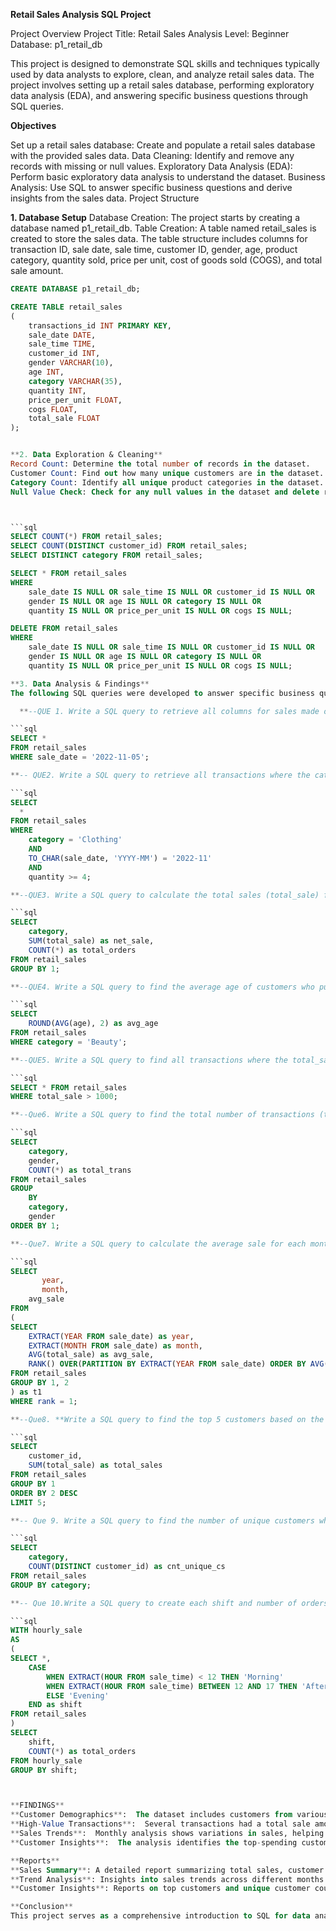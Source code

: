 **Retail Sales Analysis SQL Project**

Project Overview
Project Title: Retail Sales Analysis
Level: Beginner
Database: p1_retail_db

This project is designed to demonstrate SQL skills and techniques typically used by data analysts to explore, clean, and analyze retail sales data. 
The project involves setting up a retail sales database, performing exploratory data analysis (EDA), and answering specific business questions through SQL queries.

**Objectives**

Set up a retail sales database: Create and populate a retail sales database with the provided sales data.
Data Cleaning: Identify and remove any records with missing or null values.
Exploratory Data Analysis (EDA): Perform basic exploratory data analysis to understand the dataset.
Business Analysis: Use SQL to answer specific business questions and derive insights from the sales data.
Project Structure

**1. Database Setup**
Database Creation: The project starts by creating a database named p1_retail_db.
Table Creation: A table named retail_sales is created to store the sales data. The table structure includes columns for transaction ID, sale date, sale time, customer ID, gender, age, product category, quantity sold, price per unit, cost of goods sold (COGS), and total sale amount.

```sql
CREATE DATABASE p1_retail_db;

CREATE TABLE retail_sales
(
    transactions_id INT PRIMARY KEY,
    sale_date DATE,	
    sale_time TIME,
    customer_id INT,	
    gender VARCHAR(10),
    age INT,
    category VARCHAR(35),
    quantity INT,
    price_per_unit FLOAT,	
    cogs FLOAT,
    total_sale FLOAT
);


**2. Data Exploration & Cleaning**
Record Count: Determine the total number of records in the dataset.
Customer Count: Find out how many unique customers are in the dataset.
Category Count: Identify all unique product categories in the dataset.
Null Value Check: Check for any null values in the dataset and delete records with missing data.



```sql
SELECT COUNT(*) FROM retail_sales;
SELECT COUNT(DISTINCT customer_id) FROM retail_sales;
SELECT DISTINCT category FROM retail_sales;

SELECT * FROM retail_sales
WHERE 
    sale_date IS NULL OR sale_time IS NULL OR customer_id IS NULL OR 
    gender IS NULL OR age IS NULL OR category IS NULL OR 
    quantity IS NULL OR price_per_unit IS NULL OR cogs IS NULL;

DELETE FROM retail_sales
WHERE 
    sale_date IS NULL OR sale_time IS NULL OR customer_id IS NULL OR 
    gender IS NULL OR age IS NULL OR category IS NULL OR 
    quantity IS NULL OR price_per_unit IS NULL OR cogs IS NULL;

**3. Data Analysis & Findings**
The following SQL queries were developed to answer specific business questions:

  **--QUE 1. Write a SQL query to retrieve all columns for sales made on '2022-11-05:**

```sql
SELECT *
FROM retail_sales
WHERE sale_date = '2022-11-05';

**-- QUE2. Write a SQL query to retrieve all transactions where the category is 'Clothing' and the quantity sold is more than 4 in the month of Nov-2022:**

```sql
SELECT 
  *
FROM retail_sales
WHERE 
    category = 'Clothing'
    AND 
    TO_CHAR(sale_date, 'YYYY-MM') = '2022-11'
    AND
    quantity >= 4;

**--QUE3. Write a SQL query to calculate the total sales (total_sale) for each category.:

```sql
SELECT 
    category,
    SUM(total_sale) as net_sale,
    COUNT(*) as total_orders
FROM retail_sales
GROUP BY 1;

**--QUE4. Write a SQL query to find the average age of customers who purchased items from the 'Beauty' category.:

```sql
SELECT
    ROUND(AVG(age), 2) as avg_age
FROM retail_sales
WHERE category = 'Beauty';

**--QUE5. Write a SQL query to find all transactions where the total_sale is greater than 1000.:

```sql
SELECT * FROM retail_sales
WHERE total_sale > 1000;

**--Que6. Write a SQL query to find the total number of transactions (transaction_id) made by each gender in each category.:

```sql
SELECT 
    category,
    gender,
    COUNT(*) as total_trans
FROM retail_sales
GROUP 
    BY 
    category,
    gender
ORDER BY 1;

**--Que7. Write a SQL query to calculate the average sale for each month. Find out best selling month in each year:

```sql
SELECT 
       year,
       month,
    avg_sale
FROM 
(    
SELECT 
    EXTRACT(YEAR FROM sale_date) as year,
    EXTRACT(MONTH FROM sale_date) as month,
    AVG(total_sale) as avg_sale,
    RANK() OVER(PARTITION BY EXTRACT(YEAR FROM sale_date) ORDER BY AVG(total_sale) DESC) as rank
FROM retail_sales
GROUP BY 1, 2
) as t1
WHERE rank = 1;

**--Que8. **Write a SQL query to find the top 5 customers based on the highest total sales **:

```sql
SELECT 
    customer_id,
    SUM(total_sale) as total_sales
FROM retail_sales
GROUP BY 1
ORDER BY 2 DESC
LIMIT 5;

**-- Que 9. Write a SQL query to find the number of unique customers who purchased items from each category.:

```sql
SELECT 
    category,    
    COUNT(DISTINCT customer_id) as cnt_unique_cs
FROM retail_sales
GROUP BY category;

**-- Que 10.Write a SQL query to create each shift and number of orders (Example Morning <12, Afternoon Between 12 & 17, Evening >17):

```sql
WITH hourly_sale
AS
(
SELECT *,
    CASE
        WHEN EXTRACT(HOUR FROM sale_time) < 12 THEN 'Morning'
        WHEN EXTRACT(HOUR FROM sale_time) BETWEEN 12 AND 17 THEN 'Afternoon'
        ELSE 'Evening'
    END as shift
FROM retail_sales
)
SELECT 
    shift,
    COUNT(*) as total_orders    
FROM hourly_sale
GROUP BY shift;



**FINDINGS**
**Customer Demographics**:  The dataset includes customers from various age groups, with sales distributed across different categories such as Clothing and Beauty.
**High-Value Transactions**:  Several transactions had a total sale amount greater than 1000, indicating premium purchases.
**Sales Trends**:  Monthly analysis shows variations in sales, helping identify peak seasons.
**Customer Insights**:  The analysis identifies the top-spending customers and the most popular product categories.

**Reports**
**Sales Summary**: A detailed report summarizing total sales, customer demographics, and category performance.
**Trend Analysis**: Insights into sales trends across different months and shifts.
**Customer Insights**: Reports on top customers and unique customer counts per category.

**Conclusion**
This project serves as a comprehensive introduction to SQL for data analysts, covering database setup, data cleaning, exploratory data analysis, and business-driven SQL queries. The findings from this project can help drive business decisions by understanding sales patterns, customer behavior, and product performance.










